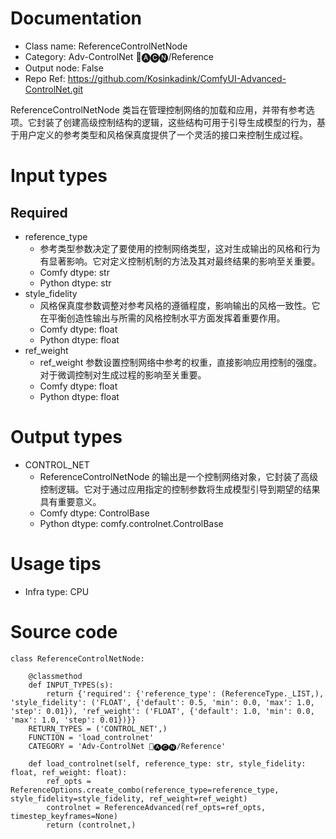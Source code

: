# Documentation
- Class name: ReferenceControlNetNode
- Category: Adv-ControlNet 🛂🅐🅒🅝/Reference
- Output node: False
- Repo Ref: https://github.com/Kosinkadink/ComfyUI-Advanced-ControlNet.git

ReferenceControlNetNode 类旨在管理控制网络的加载和应用，并带有参考选项。它封装了创建高级控制结构的逻辑，这些结构可用于引导生成模型的行为，基于用户定义的参考类型和风格保真度提供了一个灵活的接口来控制生成过程。

# Input types
## Required
- reference_type
    - 参考类型参数决定了要使用的控制网络类型，这对生成输出的风格和行为有显著影响。它对定义控制机制的方法及其对最终结果的影响至关重要。
    - Comfy dtype: str
    - Python dtype: str
- style_fidelity
    - 风格保真度参数调整对参考风格的遵循程度，影响输出的风格一致性。它在平衡创造性输出与所需的风格控制水平方面发挥着重要作用。
    - Comfy dtype: float
    - Python dtype: float
- ref_weight
    - ref_weight 参数设置控制网络中参考的权重，直接影响应用控制的强度。对于微调控制对生成过程的影响至关重要。
    - Comfy dtype: float
    - Python dtype: float

# Output types
- CONTROL_NET
    - ReferenceControlNetNode 的输出是一个控制网络对象，它封装了高级控制逻辑。它对于通过应用指定的控制参数将生成模型引导到期望的结果具有重要意义。
    - Comfy dtype: ControlBase
    - Python dtype: comfy.controlnet.ControlBase

# Usage tips
- Infra type: CPU

# Source code
```
class ReferenceControlNetNode:

    @classmethod
    def INPUT_TYPES(s):
        return {'required': {'reference_type': (ReferenceType._LIST,), 'style_fidelity': ('FLOAT', {'default': 0.5, 'min': 0.0, 'max': 1.0, 'step': 0.01}), 'ref_weight': ('FLOAT', {'default': 1.0, 'min': 0.0, 'max': 1.0, 'step': 0.01})}}
    RETURN_TYPES = ('CONTROL_NET',)
    FUNCTION = 'load_controlnet'
    CATEGORY = 'Adv-ControlNet 🛂🅐🅒🅝/Reference'

    def load_controlnet(self, reference_type: str, style_fidelity: float, ref_weight: float):
        ref_opts = ReferenceOptions.create_combo(reference_type=reference_type, style_fidelity=style_fidelity, ref_weight=ref_weight)
        controlnet = ReferenceAdvanced(ref_opts=ref_opts, timestep_keyframes=None)
        return (controlnet,)
```
